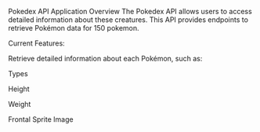 Pokedex API Application
Overview
The Pokedex API allows users to access detailed information about these creatures. This API provides endpoints to retrieve Pokémon data for 150 pokemon.

Current Features:

Retrieve detailed information about each Pokémon, such as:

Types

Height

Weight

Frontal Sprite Image


